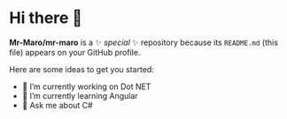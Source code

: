 # Hi there 👋

**Mr-Maro/mr-maro** is a ✨ _special_ ✨ repository because its `README.md` (this file) appears on your GitHub profile.

Here are some ideas to get you started:

- 🔭 I’m currently working on Dot NET
- 🌱 I’m currently learning Angular
- 💬 Ask me about C#
